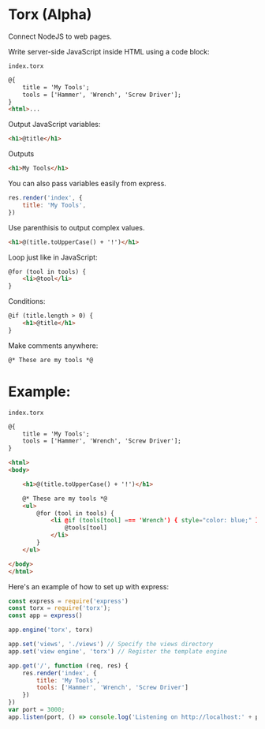 # Torx (Alpha)

Connect NodeJS to web pages.



Write server-side JavaScript inside HTML using a code block:

`index.torx`
```html
@{
    title = 'My Tools';
    tools = ['Hammer', 'Wrench', 'Screw Driver'];
}
<html>...
```

Output JavaScript variables:

```html
<h1>@title</h1>
```
Outputs
```html
<h1>My Tools</h1>
```
You can also pass variables easily from express.
```js
res.render('index', {
	title: 'My Tools',
})
```

Use parenthisis to output complex values.

```html
<h1>@(title.toUpperCase() + '!')</h1>
```

Loop just like in JavaScript:

```html
@for (tool in tools) {
    <li>@tool</li>
}
```

Conditions:
```html
@if (title.length > 0) {
    <h1>@title</h1>
}
```

Make comments anywhere:

```html
@* These are my tools *@
```
# Example:

`index.torx`

```html
@{
    title = 'My Tools';
    tools = ['Hammer', 'Wrench', 'Screw Driver'];
}

<html>
<body>

    <h1>@(title.toUpperCase() + '!')</h1>

    @* These are my tools *@
    <ul>
		@for (tool in tools) {
			<li @if (tools[tool] === 'Wrench') { style="color: blue;" }>
				@tools[tool]
			</li>
		}
    </ul>

</body>
</html>
```
Here's an example of how to set up with express:

``` javascript
const express = require('express')
const torx = require('torx');
const app = express()

app.engine('torx', torx)

app.set('views', './views') // Specify the views directory
app.set('view engine', 'torx') // Register the template engine

app.get('/', function (req, res) {
    res.render('index', {
        title: 'My Tools',
        tools: ['Hammer', 'Wrench', 'Screw Driver']
    })
})
var port = 3000;
app.listen(port, () => console.log('Listening on http://localhost:' + port))
```